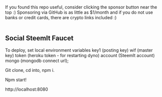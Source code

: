 If you found this repo useful, consider clicking the sponsor button near the top :) Sponsoring via GitHub is as little as $1/month and if you do not use banks or credit cards, there are crypto links included :)<br /><br />
## Social SteemIt Faucet

To deploy, set local environment variables key1 (posting key) wif (master key) token (heroku token - for restarting dyno) account (SteemIt account) mongo (mongodb connect url);

Git clone, cd into, npm i.

Npm start!

http://localhost:8080

